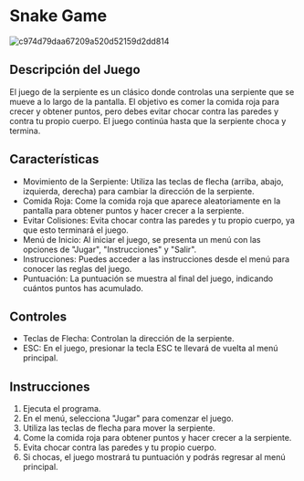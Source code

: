 # Snake Game
![c974d79daa67209a520d52159d2dd814](https://github.com/UsuarioFigueroa/gamesnake/assets/112593194/90da3cca-ba16-498c-a2db-3c0a7051f94d)





## Descripción del Juego
El juego de la serpiente es un clásico donde controlas una serpiente que se mueve a lo largo de la pantalla. El objetivo es comer la comida roja para crecer y obtener puntos, pero debes evitar chocar contra las paredes y contra tu propio cuerpo. El juego continúa hasta que la serpiente choca y termina.

## Características
* Movimiento de la Serpiente: Utiliza las teclas de flecha (arriba, abajo, izquierda, derecha) para cambiar la dirección de la serpiente.
* Comida Roja: Come la comida roja que aparece aleatoriamente en la pantalla para obtener puntos y hacer crecer a la serpiente.
* Evitar Colisiones: Evita chocar contra las paredes y tu propio cuerpo, ya que esto terminará el juego.
* Menú de Inicio: Al iniciar el juego, se presenta un menú con las opciones de "Jugar", "Instrucciones" y "Salir".
* Instrucciones: Puedes acceder a las instrucciones desde el menú para conocer las reglas del juego.
* Puntuación: La puntuación se muestra al final del juego, indicando cuántos puntos has acumulado.

## Controles
* Teclas de Flecha: Controlan la dirección de la serpiente.
* ESC: En el juego, presionar la tecla ESC te llevará de vuelta al menú principal.

## Instrucciones
1) Ejecuta el programa.
2) En el menú, selecciona "Jugar" para comenzar el juego.
3) Utiliza las teclas de flecha para mover la serpiente.
4) Come la comida roja para obtener puntos y hacer crecer a la serpiente.
5) Evita chocar contra las paredes y tu propio cuerpo.
6) Si chocas, el juego mostrará tu puntuación y podrás regresar al menú principal.


